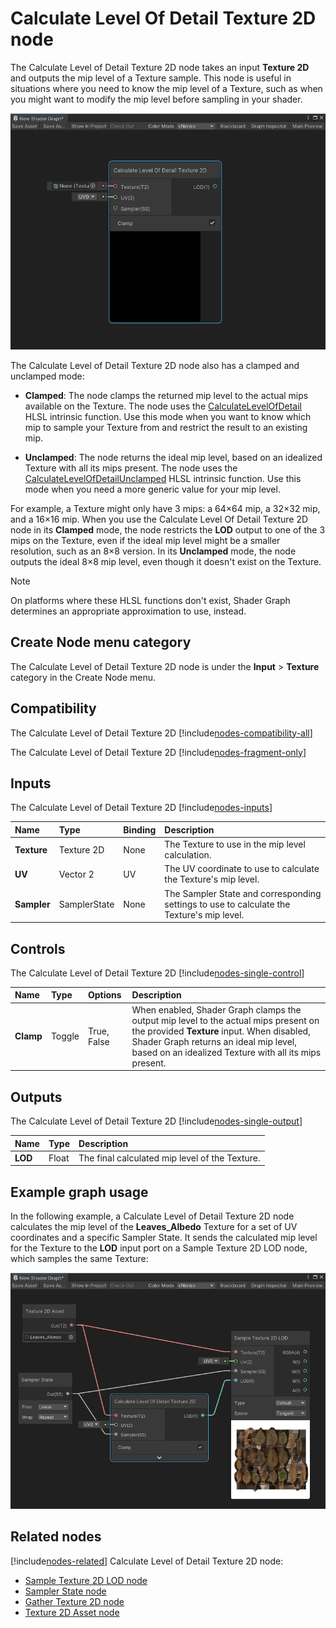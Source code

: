 # Calculate Level Of Detail Texture 2D node

The Calculate Level of Detail Texture 2D node takes an input **Texture 2D** and outputs the mip level of a Texture sample. This node is useful in situations where you need to know the mip level of a Texture, such as when you might want to modify the mip level before sampling in your shader.

![An image of the Graph window, that shows a Calculate Level of Detail Texture 2D node.](images/sg-calculate-level-detail-Texture-2d-node.png)

The Calculate Level of Detail Texture 2D node also has a clamped and unclamped mode:

- **Clamped**: The node clamps the returned mip level to the actual mips available on the Texture. The node uses the [CalculateLevelOfDetail](https://docs.microsoft.com/en-us/windows/win32/direct3dhlsl/dx-graphics-hlsl-to-calculate-lod) HLSL intrinsic function. Use this mode when you want to know which mip to sample your Texture from and restrict the result to an existing mip.

- **Unclamped**: The node returns the ideal mip level, based on an idealized Texture with all its mips present. The node uses the [CalculateLevelOfDetailUnclamped](https://docs.microsoft.com/en-us/windows/win32/direct3dhlsl/dx-graphics-hlsl-to-calculate-lod-unclamped) HLSL intrinsic function. Use this mode when you need a more generic value for your mip level.

For example, a Texture might only have 3 mips: a 64×64 mip, a 32×32 mip, and a 16×16 mip. When you use the Calculate Level Of Detail Texture 2D node in its **Clamped** mode, the node restricts the **LOD** output to one of the 3 mips on the Texture, even if the ideal mip level might be a smaller resolution, such as an 8×8 version. In its **Unclamped** mode, the node outputs the ideal 8×8 mip level, even though it doesn't exist on the Texture.

> [!NOTE]
> On platforms where these HLSL functions don't exist, Shader Graph determines an appropriate approximation to use, instead.

## Create Node menu category

The Calculate Level of Detail Texture 2D node is under the **Input** &gt; **Texture** category in the Create Node menu.

## Compatibility

The Calculate Level of Detail Texture 2D [!include[nodes-compatibility-all](./snippets/nodes-compatibility-all.md)]    <!-- ALL PIPELINES INCLUDE  -->

The Calculate Level of Detail Texture 2D [!include[nodes-fragment-only](./snippets/nodes-fragment-only.md)]       <!-- FRAGMENT ONLY INCLUDE  -->

## Inputs

The Calculate Level of Detail Texture 2D [!include[nodes-inputs](./snippets/nodes-inputs.md)]

| **Name**     | **Type**      | **Binding** | **Description**  |
| :---         | :------       |  :------    |   :----------    |
| **Texture**  | Texture 2D    |    None     | The Texture to use in the mip level calculation. |
| **UV**       | Vector 2      |    UV       | The UV coordinate to use to calculate the Texture's mip level.        |
| **Sampler**  | SamplerState  |    None     | The Sampler State and corresponding settings to use to calculate the Texture's mip level.   |

## Controls

The Calculate Level of Detail Texture 2D [!include[nodes-single-control](./snippets/nodes-single-control.md)]

| **Name**     | **Type** | **Options** | **Description**  |
| :---         | :---     | :------     |  :----------     |
| **Clamp**    | Toggle   | True, False | When enabled, Shader Graph clamps the output mip level to the actual mips present on the provided **Texture** input. When disabled, Shader Graph returns an ideal mip level, based on an idealized Texture with all its mips present. |


## Outputs

The Calculate Level of Detail Texture 2D [!include[nodes-single-output](./snippets/nodes-single-output.md)] <!-- SINGLE OUTPUT PORT INCLUDE -->

| **Name** | **Type** | **Description** |
| :------  | :------- | :-------------  |
| **LOD**  | Float    |  The final calculated mip level of the Texture. |

## Example graph usage

In the following example, a Calculate Level of Detail Texture 2D node calculates the mip level of the **Leaves_Albedo** Texture for a set of UV coordinates and a specific Sampler State. It sends the calculated mip level for the Texture to the **LOD** input port on a Sample Texture 2D LOD node, which samples the same Texture:

![An image of the Graph window, that displays a Texture 2D asset node connected to a Calculate Level of Detail Texture 2D node. The node sends the calculated mip level as an input to the LOD input port on a Sample Texture 2D LOD node.](images/sg-calculate-level-detail-Texture-2d-node-example.png)


## Related nodes

<!-- OPTIONAL. Any nodes that may be related to this node in some way that's worth mentioning -->

[!include[nodes-related](./snippets/nodes-related.md)] Calculate Level of Detail Texture 2D node:

- [Sample Texture 2D LOD node](Sample-Texture-2D-LOD-Node.md)
- [Sampler State node](Sampler-State-Node.md)
- [Gather Texture 2D node](Gather-Texture-2D-Node.md)
- [Texture 2D Asset node](Texture-2D-Asset-Node.md)
